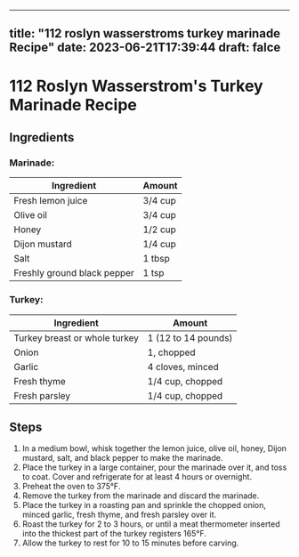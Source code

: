 
---
title: "112 roslyn wasserstroms turkey marinade Recipe"
date: 2023-06-21T17:39:44
draft: falce
---

# 112 Roslyn Wasserstrom's Turkey Marinade Recipe

## Ingredients

### Marinade:
|Ingredient|Amount|
|-----------|---------|
| Fresh lemon juice | 3/4 cup |
| Olive oil | 3/4 cup |
| Honey | 1/2 cup |
| Dijon mustard | 1/4 cup |
| Salt | 1 tbsp |
| Freshly ground black pepper | 1 tsp |

### Turkey:
|Ingredient|Amount|
|-----------|---------|
| Turkey breast or whole turkey | 1 (12 to 14 pounds) |
| Onion | 1, chopped |
| Garlic | 4 cloves, minced |
| Fresh thyme | 1/4 cup, chopped |
| Fresh parsley | 1/4 cup, chopped |

## Steps

1. In a medium bowl, whisk together the lemon juice, olive oil, honey, Dijon mustard, salt, and black pepper to make the marinade.
2. Place the turkey in a large container, pour the marinade over it, and toss to coat. Cover and refrigerate for at least 4 hours or overnight.
3. Preheat the oven to 375°F.
4. Remove the turkey from the marinade and discard the marinade.
5. Place the turkey in a roasting pan and sprinkle the chopped onion, minced garlic, fresh thyme, and fresh parsley over it.
6. Roast the turkey for 2 to 3 hours, or until a meat thermometer inserted into the thickest part of the turkey registers 165°F.
7. Allow the turkey to rest for 10 to 15 minutes before carving.
